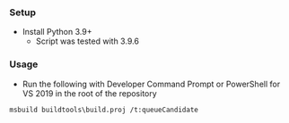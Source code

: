 ### Setup
- Install Python 3.9+
  - Script was tested with 3.9.6

### Usage
- Run the following with Developer Command Prompt or PowerShell for VS 2019 in the root of the repository
```
msbuild buildtools\build.proj /t:queueCandidate
```


